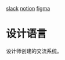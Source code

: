 [slack](/design/slack/index.html)
[notion](/design/notion/index.html)
[figma](/design/figma/index.html)

# 设计语言

设计师创建的交流系统。
